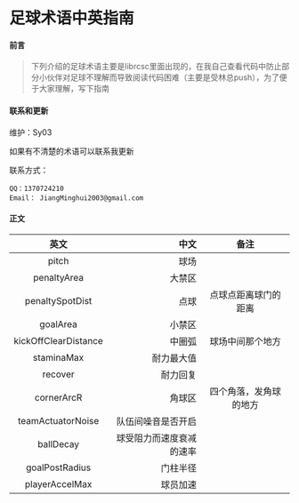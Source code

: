 # 足球术语中英指南

#### 前言
>下列介绍的足球术语主要是librcsc里面出现的，在我自己查看代码中防止部分小伙伴对足球不理解而导致阅读代码困难（主要是受林总push），为了便于大家理解，写下指南

#### 联系和更新
维护：Sy03

如果有不清楚的术语可以联系我更新

联系方式：

    QQ：1370724210
    Email： JiangMinghui2003@gmail.com

#### 正文

英文|中文|备注
:--:|--:|:--:
pitch|球场|
penaltyArea|大禁区|
penaltySpotDist|点球|点球点距离球门的距离
goalArea|小禁区|
kickOffClearDistance|中圈弧|球场中间那个地方
staminaMax|耐力最大值|
recover|耐力回复|
cornerArcR|角球区|四个角落，发角球的地方
teamActuatorNoise|队伍间噪音是否开启|
ballDecay|球受阻力而速度衰减的速率|
goalPostRadius|门柱半径|
playerAccelMax|球员加速|

